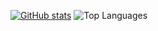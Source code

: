 [![GitHub stats](https://github-readme-stats.vercel.app/api?username=zhenyulin&count_private=true&show_icons=true&theme=default&hide_rank=true&layout=compact)](https://github.com/zhenyulin/github-readme-stats) ![Top Languages](https://github-readme-stats.vercel.app/api/top-langs/?username=zhenyulin&hide=jupyter%20notebook,html&theme=default&hide_border=false&include_all_commits=false&count_private=true&layout=compact)
